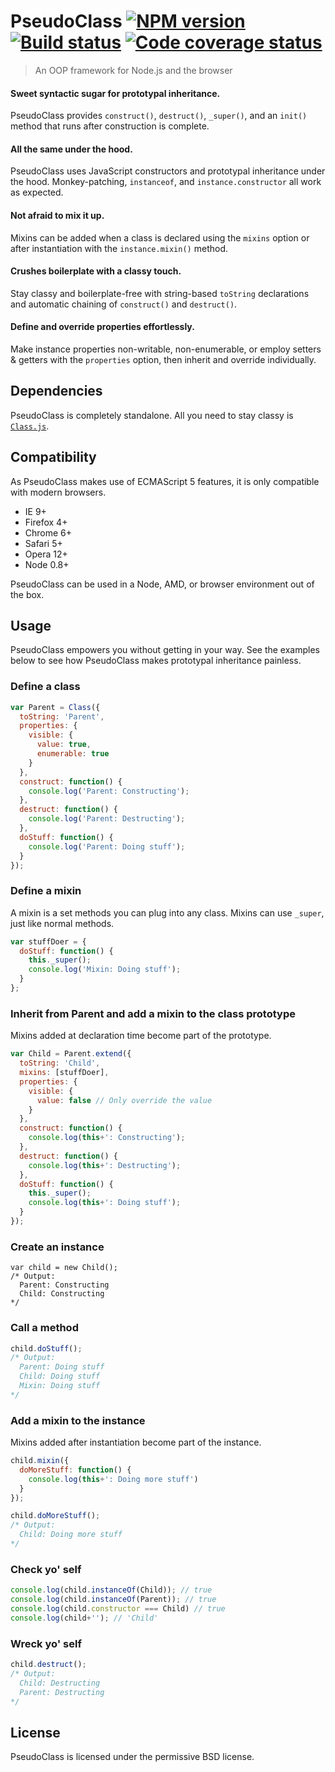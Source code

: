 # PseudoClass [![NPM version][npm-image]][npm-url] [![Build status][travis-image]][travis] [![Code coverage status][coveralls-image]][coveralls] 
> An OOP framework for Node.js and the browser

#### Sweet syntactic sugar for prototypal inheritance.
PseudoClass provides `construct()`, `destruct()`, `_super()`, and an `init()` method that runs after construction is complete.

#### All the same under the hood.
PseudoClass uses JavaScript constructors and prototypal inheritance under the hood. Monkey-patching, `instanceof`, and `instance.constructor` all work as expected.

#### Not afraid to mix it up.
Mixins can be added when a class is declared using the `mixins` option or after instantiation with the `instance.mixin()` method.

#### Crushes boilerplate with a classy touch.
Stay classy and boilerplate-free with string-based `toString` declarations and automatic chaining of `construct()` and `destruct()`.

#### Define and override properties effortlessly.
Make instance properties non-writable, non-enumerable, or employ setters & getters with the `properties` option, then inherit and override individually.


## Dependencies

PseudoClass is completely standalone. All you need to stay classy is [`Class.js`][Class.min.js].


## Compatibility

As PseudoClass makes use of ECMAScript 5 features, it is only compatible with modern browsers.

* IE 9+
* Firefox 4+
* Chrome 6+
* Safari 5+
* Opera 12+
* Node 0.8+

PseudoClass can be used in a Node, AMD, or browser environment out of the box.

## Usage

PseudoClass empowers you without getting in your way. See the examples below to see how PseudoClass makes prototypal inheritance painless.


### Define a class

```javascript
var Parent = Class({
  toString: 'Parent',
  properties: {
    visible: {
      value: true,
      enumerable: true
    }
  },
  construct: function() {
    console.log('Parent: Constructing');
  },
  destruct: function() {
    console.log('Parent: Destructing');
  },
  doStuff: function() {
    console.log('Parent: Doing stuff');
  }
});
```


### Define a mixin

A mixin is a set methods you can plug into any class. Mixins can use `_super`, just like normal methods.

```javascript
var stuffDoer = {
  doStuff: function() {
    this._super();
    console.log('Mixin: Doing stuff');
  }
};
```


### Inherit from Parent and add a mixin to the class prototype

Mixins added at declaration time become part of the prototype.

```javascript
var Child = Parent.extend({
  toString: 'Child',
  mixins: [stuffDoer],
  properties: {
    visible: {
      value: false // Only override the value
    }
  },
  construct: function() {
    console.log(this+': Constructing');
  },
  destruct: function() {
    console.log(this+': Destructing');
  },
  doStuff: function() {
    this._super();
    console.log(this+': Doing stuff');
  }
});
```


### Create an instance

```
var child = new Child();
/* Output:
  Parent: Constructing
  Child: Constructing
*/
```


### Call a method

```javascript
child.doStuff();
/* Output:
  Parent: Doing stuff
  Child: Doing stuff
  Mixin: Doing stuff
*/
```


### Add a mixin to the instance

Mixins added after instantiation become part of the instance.

```javascript
child.mixin({
  doMoreStuff: function() {
    console.log(this+': Doing more stuff')
  }
});

child.doMoreStuff();
/* Output:
  Child: Doing more stuff
*/
```


### Check yo' self

```javascript
console.log(child.instanceOf(Child)); // true
console.log(child.instanceOf(Parent)); // true
console.log(child.constructor === Child) // true
console.log(child+''); // 'Child'
```


### Wreck yo' self

```javascript
child.destruct();
/* Output:
  Child: Destructing
  Parent: Destructing
*/
```


## License

PseudoClass is licensed under the permissive BSD license.


[Class.min.js]: http://lazd.github.io/PseudoClass/build/Class.min.js

[coveralls]: https://coveralls.io/r/lazd/PseudoClass?branch=master
[coveralls-image]: https://img.shields.io/coveralls/lazd/PseudoClass.svg

[travis]: http://travis-ci.org/lazd/PseudoClass
[travis-image]: https://secure.travis-ci.org/lazd/PseudoClass.svg?branch=master

[npm-url]: https://npmjs.org/package/pseudoclass
[npm-image]: https://badge.fury.io/js/pseudoclass.svg
